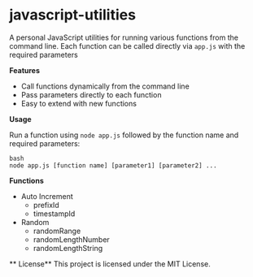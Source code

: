 # javascript-utilities

A personal JavaScript utilities for running various functions from the command line. Each function can be called directly via `app.js` with the required parameters

**Features**

- Call functions dynamically from the command line
- Pass parameters directly to each function
- Easy to extend with new functions

**Usage**

Run a function using `node app.js` followed by the function name and required parameters:

```
bash
node app.js [function name] [parameter1] [parameter2] ...
```

**Functions**

- Auto Increment
  - prefixId
  - timestampId
- Random
  - randomRange
  - randomLengthNumber
  - randomLengthString

** License**
This project is licensed under the MIT License.
